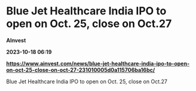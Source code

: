 # Blue Jet Healthcare India IPO to open on Oct. 25, close on Oct.27
**AInvest**

**2023-10-18 06:19**

**https://www.ainvest.com/news/blue-jet-healthcare-india-ipo-to-open-on-oct-25-close-on-oct-27-231010005d0a115706ba16bc/**

Blue Jet Healthcare India IPO to open on Oct. 25, close on Oct.27